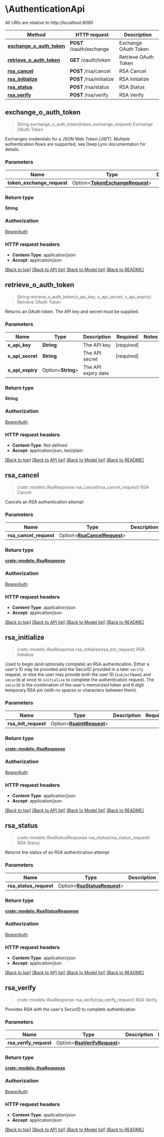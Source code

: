 # \AuthenticationApi

All URIs are relative to *http://localhost:8090*

Method | HTTP request | Description
------------- | ------------- | -------------
[**exchange_o_auth_token**](AuthenticationApi.md#exchange_o_auth_token) | **POST** /oauth/exchange | Exchange OAuth Token
[**retrieve_o_auth_token**](AuthenticationApi.md#retrieve_o_auth_token) | **GET** /oauth/token | Retrieve OAuth Token
[**rsa_cancel**](AuthenticationApi.md#rsa_cancel) | **POST** /rsa/cancel | RSA Cancel
[**rsa_initialize**](AuthenticationApi.md#rsa_initialize) | **POST** /rsa/initialize | RSA Initialize
[**rsa_status**](AuthenticationApi.md#rsa_status) | **POST** /rsa/status | RSA Status
[**rsa_verify**](AuthenticationApi.md#rsa_verify) | **POST** /rsa/verify | RSA Verify



## exchange_o_auth_token

> String exchange_o_auth_token(token_exchange_request)
Exchange OAuth Token

Exchanges credentials for a JSON Web Token (JWT). Multiple authentication flows are supported, see Deep Lynx documentation for details.

### Parameters


Name | Type | Description  | Required | Notes
------------- | ------------- | ------------- | ------------- | -------------
**token_exchange_request** | Option<[**TokenExchangeRequest**](TokenExchangeRequest.md)> |  |  |

### Return type

**String**

### Authorization

[BearerAuth](../README.md#BearerAuth)

### HTTP request headers

- **Content-Type**: application/json
- **Accept**: application/json

[[Back to top]](#) [[Back to API list]](../README.md#documentation-for-api-endpoints) [[Back to Model list]](../README.md#documentation-for-models) [[Back to README]](../README.md)


## retrieve_o_auth_token

> String retrieve_o_auth_token(x_api_key, x_api_secret, x_api_expiry)
Retrieve OAuth Token

Returns an OAuth token. The API key and secret must be supplied.

### Parameters


Name | Type | Description  | Required | Notes
------------- | ------------- | ------------- | ------------- | -------------
**x_api_key** | **String** | The API key | [required] |
**x_api_secret** | **String** | The API secret | [required] |
**x_api_expiry** | Option<**String**> | The API expiry date |  |

### Return type

**String**

### Authorization

[BearerAuth](../README.md#BearerAuth)

### HTTP request headers

- **Content-Type**: Not defined
- **Accept**: application/json, text/plain

[[Back to top]](#) [[Back to API list]](../README.md#documentation-for-api-endpoints) [[Back to Model list]](../README.md#documentation-for-models) [[Back to README]](../README.md)


## rsa_cancel

> crate::models::RsaResponse rsa_cancel(rsa_cancel_request)
RSA Cancel

Cancels an RSA authentication attempt

### Parameters


Name | Type | Description  | Required | Notes
------------- | ------------- | ------------- | ------------- | -------------
**rsa_cancel_request** | Option<[**RsaCancelRequest**](RsaCancelRequest.md)> |  |  |

### Return type

[**crate::models::RsaResponse**](RSAResponse.md)

### Authorization

[BearerAuth](../README.md#BearerAuth)

### HTTP request headers

- **Content-Type**: application/json
- **Accept**: application/json

[[Back to top]](#) [[Back to API list]](../README.md#documentation-for-api-endpoints) [[Back to Model list]](../README.md#documentation-for-models) [[Back to README]](../README.md)


## rsa_initialize

> crate::models::RsaResponse rsa_initialize(rsa_init_request)
RSA Initialize

Used to begin (and optionally complete) an RSA authentication. Either a user's ID may be provided and the SecurID provided in a later `verify` request,  or else the user may provide both the user ID (`subjectName`) and `securID` at once to `initialize` to complete the authentication request.  The `securID` is the combination of the user's memorized token and 6 digit temporary RSA pin (with no spaces or characters between them).

### Parameters


Name | Type | Description  | Required | Notes
------------- | ------------- | ------------- | ------------- | -------------
**rsa_init_request** | Option<[**RsaInitRequest**](RsaInitRequest.md)> |  |  |

### Return type

[**crate::models::RsaResponse**](RSAResponse.md)

### Authorization

[BearerAuth](../README.md#BearerAuth)

### HTTP request headers

- **Content-Type**: application/json
- **Accept**: application/json

[[Back to top]](#) [[Back to API list]](../README.md#documentation-for-api-endpoints) [[Back to Model list]](../README.md#documentation-for-models) [[Back to README]](../README.md)


## rsa_status

> crate::models::RsaStatusResponse rsa_status(rsa_status_request)
RSA Status

Returns the status of an RSA authentication attempt

### Parameters


Name | Type | Description  | Required | Notes
------------- | ------------- | ------------- | ------------- | -------------
**rsa_status_request** | Option<[**RsaStatusRequest**](RsaStatusRequest.md)> |  |  |

### Return type

[**crate::models::RsaStatusResponse**](RSAStatusResponse.md)

### Authorization

[BearerAuth](../README.md#BearerAuth)

### HTTP request headers

- **Content-Type**: application/json
- **Accept**: application/json

[[Back to top]](#) [[Back to API list]](../README.md#documentation-for-api-endpoints) [[Back to Model list]](../README.md#documentation-for-models) [[Back to README]](../README.md)


## rsa_verify

> crate::models::RsaResponse rsa_verify(rsa_verify_request)
RSA Verify

Provides RSA with the user's SecurID to complete authentication

### Parameters


Name | Type | Description  | Required | Notes
------------- | ------------- | ------------- | ------------- | -------------
**rsa_verify_request** | Option<[**RsaVerifyRequest**](RsaVerifyRequest.md)> |  |  |

### Return type

[**crate::models::RsaResponse**](RSAResponse.md)

### Authorization

[BearerAuth](../README.md#BearerAuth)

### HTTP request headers

- **Content-Type**: application/json
- **Accept**: application/json

[[Back to top]](#) [[Back to API list]](../README.md#documentation-for-api-endpoints) [[Back to Model list]](../README.md#documentation-for-models) [[Back to README]](../README.md)

